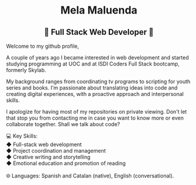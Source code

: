 <h1 align="center">Mela Maluenda</h1>
<h2 align="center">🚀 Full Stack Web Developer 🚀</h2>

Welcome to my github profile,

A couple of years ago I became interested in web development and started studying programming at UOC and at ISDI Coders Full Stack bootcamp, formerly Skylab. 

My background ranges from coordinating tv programs to scripting for youth series and books. I'm passionate about translating ideas into code and creating digital experiences, with a proactive approach and interpersonal skills.

I apologize for having most of my repositories on private viewing. Don't let that stop you from contacting me in case you want to know more or even collaborate together. Shall we talk about code?

<div>
💻 Key Skills:
 <br>
◆ Full-stack web development
   <br>
◆ Project coordination and management
   <br>
◆ Creative writing and storytelling
   <br>
◆ Emotional education and promotion of reading
   <br>
   <br>
🌐 Languages: Spanish and Catalan (native), English (conversational).
</div>
